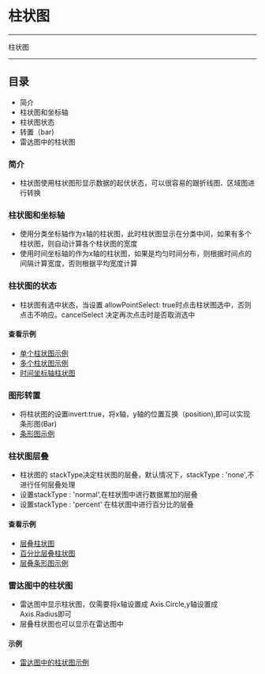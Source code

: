 # 柱状图

----

柱状图

----

## 目录
  * 简介
  * 柱状图和坐标轴
  * 柱状图状态
  * 转置（bar)
  * 雷达图中的柱状图

### 简介

  * 柱状图使用柱状图形显示数据的起伏状态，可以很容易的跟折线图、区域图进行转换

### 柱状图和坐标轴

  * 使用分类坐标轴作为x轴的柱状图，此时柱状图显示在分类中间，如果有多个柱状图，则自动计算各个柱状图的宽度
  * 使用时间坐标轴的作为x轴的柱状图，如果是均匀时间分布，则根据时间点的间隔计算宽度，否则根据平均宽度计算

### 柱状图的状态

  * 柱状图有选中状态，当设置 allowPointSelect: true时点击柱状图选中，否则点击不响应。cancelSelect 决定再次点击时是否取消选中

#### 查看示例
  * [单个柱状图示例](../examples/column.html#single-column)
  * [多个柱状图示例](../examples/column.html#multiple-column)
  * [时间坐标轴柱状图](../examples/column.html#time-axis)

### 图形转置

  * 将柱状图的设置invert:true，将x轴，y轴的位置互换（position),即可以实现条形图(Bar)
  * [条形图示例](../examples/column.html#bar)


### 柱状图层叠

  * 柱状图的 stackType决定柱状图的层叠，默认情况下，stackType : 'none',不进行任何层叠处理
  * 设置stackType : 'normal',在柱状图中进行数据累加的层叠
  * 设置stackType : 'percent' 在柱状图中进行百分比的层叠

#### 查看示例
  * [层叠柱状图](../examples/column.html#stacked-column)
  * [百分比层叠柱状图](../examples/column.html#percent-stacked-column)
  * [层叠条形图示例](../examples/column.html#stacked-bar)

### 雷达图中的柱状图
  * 雷达图中显示柱状图，仅需要将x轴设置成 Axis.Circle,y轴设置成 Axis.Radius即可
  * 层叠柱状图也可以显示在雷达图中
  
#### 示例
  * [雷达图中的柱状图示例](../examples/radar.html#column)




